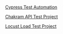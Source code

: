 [Cypress Test Automation](https://github.com/BerkeYrlmz/Cypress-Test-Automation.git)

[Chakram API Test Project](https://github.com/BerkeYrlmz/Chakram-Api-Test.git)

[Locust Load Test Project](https://github.com/BerkeYrlmz/Locust-Load-Test.git)
